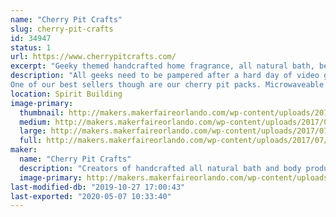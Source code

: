 ```yaml
---
name: "Cherry Pit Crafts"
slug: cherry-pit-crafts
id: 34947
status: 1
url: https://www.cherrypitcrafts.com/
excerpt: "Geeky themed handcrafted home fragrance, all natural bath, beauty and spa products."
description: "All geeks need to be pampered after a hard day of video gaming and cosplay.  So we at Cherry Pit Crafts have developed an entire line of themed products sure to please the geek in everyone. Our products are handcrafted with only the best ingredients.  Themes include Harry Potter, Doctor Who, Disney, Arcade games and more! We carry soaps, bath salts, body lotion, lip balms, candles, incense, lip balms, etc..
One of our best sellers though are our cherry pit packs. Microwaveable cherry pit packs are filled with dried cherry stones that are reclaimed from a cannery located in Michigan. Cherry pits make a superior filler for natural heat pads because they are not subject to rancidity and pantry pests that can infest other fillers such as rice, corn, flax and barley. When heated in the microwave for two minutes they produce a moist relaxing heat that's perfect for relieving aches and pains.  These packs are reusable and last for many years.  They also conform to the natural contours of the users body in a way that ordinary heating pads just can't beat."
location: Spirit Building
image-primary:
  thumbnail: http://makers.makerfaireorlando.com/wp-content/uploads/2017/07/Butterbeer_Spa_Set_XL2-150x150.jpg
  medium: http://makers.makerfaireorlando.com/wp-content/uploads/2017/07/Butterbeer_Spa_Set_XL2-300x300.jpg
  large: http://makers.makerfaireorlando.com/wp-content/uploads/2017/07/Butterbeer_Spa_Set_XL2.jpg
  full: http://makers.makerfaireorlando.com/wp-content/uploads/2017/07/Butterbeer_Spa_Set_XL2.jpg
maker:
  name: "Cherry Pit Crafts"
  description: "Creators of handcrafted all natural bath and body products"
  image-primary: http://makers.makerfaireorlando.com/wp-content/uploads/2015/06/cherrieslogo.png
last-modified-db: "2019-10-27 17:00:43"
last-exported: "2020-05-07 10:33:40"
---
```

